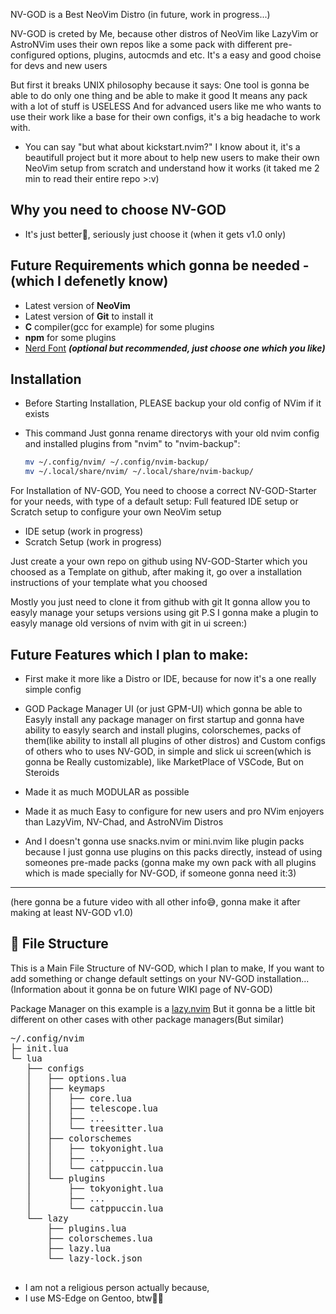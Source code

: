 NV-GOD is a Best NeoVim Distro (in future, work in progress...)

NV-GOD is creted by Me, because other distros of NeoVim like LazyVim or AstroNVim uses their own repos like a some pack with different pre-configured options, plugins, autocmds and etc. It's a easy and good choise for devs and new users

But  first it breaks UNIX philosophy because it says:
    One tool is gonna be able to do only one thing and be able to make it good
    It means any pack with a lot of stuff is USELESS
And for advanced users like me who wants to use their work like a base for their own configs, it's a big headache to work with.

- You can say "but what about kickstart.nvim?"
    I know about it, it's a beautifull project but it more about to help new users to make their own NeoVim setup from scratch and understand how it works
    (it taked me 2 min to read their entire repo >:v)

## Why you need to choose NV-GOD
- It's just better🗿, seriously just choose it
(when it gets v1.0 only)

## Future Requirements which gonna be needed - (which I defenetly know)
- Latest version of **NeoVim**
- Latest version of **Git** to install it
- **C** compiler(gcc for example) for some plugins
- **npm** for some plugins
- [Nerd Font](https://www.nerdfonts.com/) **_(optional but recommended, just choose one which you like)_**

## Installation

- Before Starting Installation, PLEASE backup your old config of NVim if it exists
- This command Just gonna rename directorys with your old nvim config and installed plugins from "nvim" to "nvim-backup":

  ```sh
  mv ~/.config/nvim/ ~/.config/nvim-backup/
  mv ~/.local/share/nvim/ ~/.local/share/nvim-backup/
  ```

For Installation of NV-GOD, You need to choose a correct NV-GOD-Starter for your needs, with type of a default setup:
    Full featured IDE setup or
    Scratch setup to configure your own NeoVim setup

- IDE setup (work in progress)
- Scratch Setup (work in progress)

Just create a your own repo on github using NV-GOD-Starter which you choosed as a Template on github, after making it, go over a installation instructions of your template what you choosed

Mostly you just need to clone it from github with git
It gonna allow you to easyly manage your setups versions using git
    P.S I gonna make a plugin to easyly manage old versions of nvim with git in ui screen:)

## Future Features which I plan to make:

- First make it more like a Distro or IDE, because for now it's a one really simple config

- GOD Package Manager UI (or just GPM-UI) which gonna be able to Easyly install any package manager on first startup and gonna have ability to easyly search and install plugins, colorschemes, packs of them(like ability to install all plugins of other distros) and Custom configs of others who to uses NV-GOD, in simple and slick ui screen(which is gonna be Really customizable), like MarketPlace of VSCode, But on Steroids

- Made it as much MODULAR as possible

- Made it as much Easy to configure for new users and pro NVim enjoyers than LazyVim, NV-Chad, and AstroNVim Distros

- And I doesn't gonna use snacks.nvim or mini.nvim like plugin packs because I just gonna use plugins on this packs directly, instead of using someones pre-made packs (gonna make my own pack with all plugins which is made specially for NV-GOD, if someone gonna need it:3)

---

(here gonna be a future video with all other info😅, gonna make it after making at least NV-GOD v1.0)

## 📂 File Structure

This is a Main File Structure of NV-GOD, which I plan to make, If you want to add something or change default settings on your NV-GOD installation...
(Information about it gonna be on future WIKI page of NV-GOD)

Package Manager on this example is a [lazy.nvim](https://github.com/folke/lazy.nvim)
But it gonna be a little bit different on other cases with other package managers(But similar)

<pre>
~/.config/nvim
├─ init.lua
└─ lua
   ├── configs
   │   ├── options.lua
   │   ├── keymaps
   │   │   ├── core.lua
   │   │   ├── telescope.lua
   │   │   ├── ...
   │   │   └── treesitter.lua
   │   ├── colorschemes
   │   │   ├── tokyonight.lua
   │   │   ├── ...
   │   │   └── catppuccin.lua
   │   └── plugins
   │       ├── tokyonight.lua
   │       ├── ...
   │       └── catppuccin.lua
   └── lazy
       ├── plugins.lua
       ├── colorschemes.lua
       ├── lazy.lua
       └── lazy-lock.json

</pre>

- I am not a religious person actually because,
- I use MS-Edge on Gentoo, btw🍷🗿
